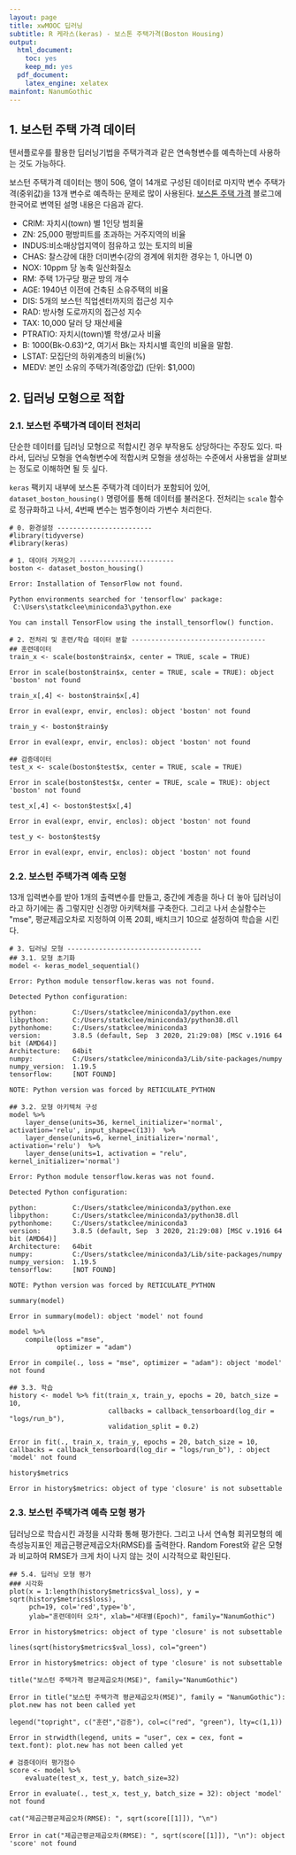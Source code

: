 ```yaml
---
layout: page
title: xwMOOC 딥러닝
subtitle: R 케라스(keras) - 보스톤 주택가격(Boston Housing)
output:
  html_document: 
    toc: yes
    keep_md: yes
  pdf_document:
    latex_engine: xelatex
mainfont: NanumGothic
---
```





## 1. 보스턴 주택 가격 데이터

텐서플로우를 활용한 딥러닝기법을 주택가격과 같은 연속형변수를 예측하는데 사용하는 것도 가능하다.

보스턴 주택가격 데이터는 행이 506, 열이 14개로 구성된 데이터로 마지막 변수 주택가격(중위값)을 
13개 변수로 예측하는 문제로 많이 사용된다. [보스톤 주택 가격](http://ai-times.tistory.com/431) 블로그에
한국어로 변역된 설명 내용은 다음과 같다.

- CRIM: 자치시(town) 별 1인당 범죄율
- ZN: 25,000 평방피트를 초과하는 거주지역의 비율
- INDUS:비소매상업지역이 점유하고 있는 토지의 비율
- CHAS: 찰스강에 대한 더미변수(강의 경계에 위치한 경우는 1, 아니면 0)
- NOX: 10ppm 당 농축 일산화질소
- RM: 주택 1가구당 평균 방의 개수
- AGE: 1940년 이전에 건축된 소유주택의 비율
- DIS: 5개의 보스턴 직업센터까지의 접근성 지수
- RAD: 방사형 도로까지의 접근성 지수
- TAX: 10,000 달러 당 재산세율
- PTRATIO: 자치시(town)별 학생/교사 비율
- B: 1000(Bk-0.63)^2, 여기서 Bk는 자치시별 흑인의 비율을 말함.
- LSTAT: 모집단의 하위계층의 비율(%)
- MEDV: 본인 소유의 주택가격(중앙값) (단위: $1,000)

## 2. 딥러닝 모형으로 적합

### 2.1. 보스턴 주택가격 데이터 전처리

단순한 데이터를 딥러닝 모형으로 적합시킨 경우 부작용도 상당하다는 주장도 있다. 
따라서, 딥러닝 모형을 연속형변수에 적합시켜 모형을 생성하는 수준에서 사용법을 살펴보는 정도로 이해하면 될 듯 싶다.

`keras` 팩키지 내부에 보스톤 주택가격 데이터가 포함되어 있어, 
`dataset_boston_housing()` 명령어를 통해 데이터를 불러온다. 
전처리는 `scale` 함수로 정규화하고 나서, 4번째 변수는 범주형이라 가변수 처리한다.


~~~{.r}
# 0. 환경설정 ------------------------
#library(tidyverse)
#library(keras)

# 1. 데이터 가져오기 ------------------------
boston <- dataset_boston_housing()
~~~



~~~{.error}
Error: Installation of TensorFlow not found.

Python environments searched for 'tensorflow' package:
 C:\Users\statkclee\miniconda3\python.exe

You can install TensorFlow using the install_tensorflow() function.

~~~



~~~{.r}
# 2. 전처리 및 훈련/학습 데이터 분할 ----------------------------------
## 훈련데이터
train_x <- scale(boston$train$x, center = TRUE, scale = TRUE)
~~~



~~~{.error}
Error in scale(boston$train$x, center = TRUE, scale = TRUE): object 'boston' not found

~~~



~~~{.r}
train_x[,4] <- boston$train$x[,4]
~~~



~~~{.error}
Error in eval(expr, envir, enclos): object 'boston' not found

~~~



~~~{.r}
train_y <- boston$train$y
~~~



~~~{.error}
Error in eval(expr, envir, enclos): object 'boston' not found

~~~



~~~{.r}
## 검증데이터
test_x <- scale(boston$test$x, center = TRUE, scale = TRUE)
~~~



~~~{.error}
Error in scale(boston$test$x, center = TRUE, scale = TRUE): object 'boston' not found

~~~



~~~{.r}
test_x[,4] <- boston$test$x[,4]
~~~



~~~{.error}
Error in eval(expr, envir, enclos): object 'boston' not found

~~~



~~~{.r}
test_y <- boston$test$y
~~~



~~~{.error}
Error in eval(expr, envir, enclos): object 'boston' not found

~~~

### 2.2. 보스턴 주택가격 예측 모형

13개 입력변수를 받아 1개의 출력변수를 만들고, 중간에 계층을 하나 더 놓아 딥러닝이라고 하기에는 좀 그렇지만
신경망 아키텍쳐를 구축한다. 그리고 나서 손실함수는 "mse", 평균제곱오차로 지정하여 이폭 20회, 배치크기 10으로 설정하여
학습을 시킨다.


~~~{.r}
# 3. 딥러닝 모형 ----------------------------------
## 3.1. 모형 초기화
model <- keras_model_sequential()
~~~



~~~{.error}
Error: Python module tensorflow.keras was not found.

Detected Python configuration:

python:         C:/Users/statkclee/miniconda3/python.exe
libpython:      C:/Users/statkclee/miniconda3/python38.dll
pythonhome:     C:/Users/statkclee/miniconda3
version:        3.8.5 (default, Sep  3 2020, 21:29:08) [MSC v.1916 64 bit (AMD64)]
Architecture:   64bit
numpy:          C:/Users/statkclee/miniconda3/Lib/site-packages/numpy
numpy_version:  1.19.5
tensorflow:     [NOT FOUND]

NOTE: Python version was forced by RETICULATE_PYTHON

~~~



~~~{.r}
## 3.2. 모형 아키텍쳐 구성
model %>% 
    layer_dense(units=36, kernel_initializer='normal', activation='relu', input_shape=c(13))  %>%
    layer_dense(units=6, kernel_initializer='normal', activation='relu')  %>%
    layer_dense(units=1, activation = "relu", kernel_initializer='normal') 
~~~



~~~{.error}
Error: Python module tensorflow.keras was not found.

Detected Python configuration:

python:         C:/Users/statkclee/miniconda3/python.exe
libpython:      C:/Users/statkclee/miniconda3/python38.dll
pythonhome:     C:/Users/statkclee/miniconda3
version:        3.8.5 (default, Sep  3 2020, 21:29:08) [MSC v.1916 64 bit (AMD64)]
Architecture:   64bit
numpy:          C:/Users/statkclee/miniconda3/Lib/site-packages/numpy
numpy_version:  1.19.5
tensorflow:     [NOT FOUND]

NOTE: Python version was forced by RETICULATE_PYTHON

~~~



~~~{.r}
summary(model)
~~~



~~~{.error}
Error in summary(model): object 'model' not found

~~~



~~~{.r}
model %>%
    compile(loss ="mse",
            optimizer = "adam")
~~~



~~~{.error}
Error in compile(., loss = "mse", optimizer = "adam"): object 'model' not found

~~~



~~~{.r}
## 3.3. 학습
history <- model %>% fit(train_x, train_y, epochs = 20, batch_size = 10,
                         callbacks = callback_tensorboard(log_dir = "logs/run_b"),
                         validation_split = 0.2) 
~~~



~~~{.error}
Error in fit(., train_x, train_y, epochs = 20, batch_size = 10, callbacks = callback_tensorboard(log_dir = "logs/run_b"), : object 'model' not found

~~~



~~~{.r}
history$metrics
~~~



~~~{.error}
Error in history$metrics: object of type 'closure' is not subsettable

~~~

### 2.3. 보스턴 주택가격 예측 모형 평가

딥러닝으로 학습시킨 과정을 시각화 통해 평가한다. 그리고 나서 연속형 회귀모형의 예측성능지표인
제곱근평균제곱오차(RMSE)를 출력한다. Random Forest와 같은 모형과 비교하여 RMSE가 크게 차이 나지 않는 것이
시각적으로 확인된다.


~~~{.r}
## 5.4. 딥러닝 모형 평가
### 시각화
plot(x = 1:length(history$metrics$val_loss), y = sqrt(history$metrics$loss),
     pch=19, col='red',type='b',
     ylab="훈련데이터 오차", xlab="세대별(Epoch)", family="NanumGothic")
~~~



~~~{.error}
Error in history$metrics: object of type 'closure' is not subsettable

~~~



~~~{.r}
lines(sqrt(history$metrics$val_loss), col="green")
~~~



~~~{.error}
Error in history$metrics: object of type 'closure' is not subsettable

~~~



~~~{.r}
title("보스턴 주택가격 평균제곱오차(MSE)", family="NanumGothic")
~~~



~~~{.error}
Error in title("보스턴 주택가격 평균제곱오차(MSE)", family = "NanumGothic"): plot.new has not been called yet

~~~



~~~{.r}
legend("topright", c("훈련","검증"), col=c("red", "green"), lty=c(1,1))
~~~



~~~{.error}
Error in strwidth(legend, units = "user", cex = cex, font = text.font): plot.new has not been called yet

~~~



~~~{.r}
# 검증데이터 평가점수
score <- model %>% 
    evaluate(test_x, test_y, batch_size=32)
~~~



~~~{.error}
Error in evaluate(., test_x, test_y, batch_size = 32): object 'model' not found

~~~



~~~{.r}
cat("제곱근평균제곱오차(RMSE): ", sqrt(score[[1]]), "\n")
~~~



~~~{.error}
Error in cat("제곱근평균제곱오차(RMSE): ", sqrt(score[[1]]), "\n"): object 'score' not found

~~~



